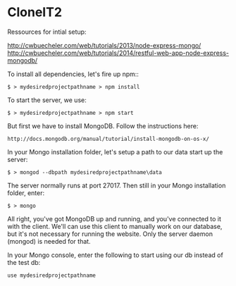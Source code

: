 CloneIT2
========

Ressources for intial setup:

http://cwbuecheler.com/web/tutorials/2013/node-express-mongo/
http://cwbuecheler.com/web/tutorials/2014/restful-web-app-node-express-mongodb/


To install all dependencies, let's fire up npm::

    $ > mydesiredprojectpathname > npm install

To start the server, we use:

    $ > mydesiredprojectpathname > npm start

But first we have to install MongoDB. Follow the instructions here:

    http://docs.mongodb.org/manual/tutorial/install-mongodb-on-os-x/

In your Mongo installation folder, let's setup a path to our data start up the server:

    $ > mongod --dbpath mydesiredprojectpathname\data

The server normally runs at port 27017. Then still in your Mongo installation folder, enter:

    $ > mongo

All right, you've got MongoDB up and running, and you've connected to it with the client. We'll can use this client to manually work on our database, but it's not necessary for running the website. Only the server daemon (mongod) is needed for that.

In your Mongo console, enter the following to start using our db instead of the test db:

    use mydesiredprojectpathname
